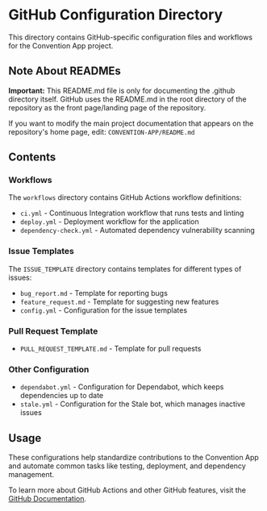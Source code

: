 # GitHub Configuration Directory

This directory contains GitHub-specific configuration files and workflows for the Convention App project.

## Note About READMEs

**Important:** This README.md file is only for documenting the .github directory itself. GitHub uses the README.md in the root directory of the repository as the front page/landing page of the repository.

If you want to modify the main project documentation that appears on the repository's home page, edit:
`CONVENTION-APP/README.md`

## Contents

### Workflows

The `workflows` directory contains GitHub Actions workflow definitions:

- `ci.yml` - Continuous Integration workflow that runs tests and linting
- `deploy.yml` - Deployment workflow for the application
- `dependency-check.yml` - Automated dependency vulnerability scanning

### Issue Templates

The `ISSUE_TEMPLATE` directory contains templates for different types of issues:

- `bug_report.md` - Template for reporting bugs
- `feature_request.md` - Template for suggesting new features
- `config.yml` - Configuration for the issue templates

### Pull Request Template

- `PULL_REQUEST_TEMPLATE.md` - Template for pull requests

### Other Configuration

- `dependabot.yml` - Configuration for Dependabot, which keeps dependencies up to date
- `stale.yml` - Configuration for the Stale bot, which manages inactive issues

## Usage

These configurations help standardize contributions to the Convention App and automate common tasks like testing, deployment, and dependency management.

To learn more about GitHub Actions and other GitHub features, visit the [GitHub Documentation](https://docs.github.com/en).
